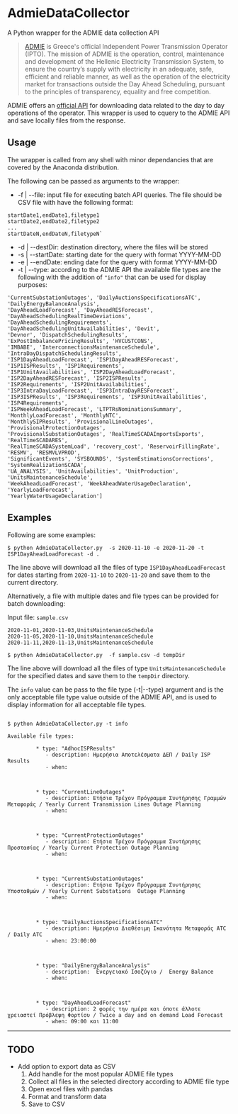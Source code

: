 # AdmieDataCollector
A Python wrapper for the ADMIE data collection API

>[ADMIE](https://www.admie.gr/en/) is Greece's official Independent Power Transmission Operator (IPTO). The mission of ADMIE is the operation, control, maintenance and development of the Hellenic Electricity Transmission System, to ensure the country’s supply with electricity in an adequate, safe, efficient and reliable manner, as well as the operation of the electricity market for transactions outside the Day Ahead Scheduling, pursuant to the principles of transparency, equality and free competition.

ADMIE offers an [official API](https://www.admie.gr/en/market/market-statistics/file-download-api) for downloading data related to the day to day operations of the operator. This wrapper is used to cquery to the ADMIE API and save locally files from the response. 

## Usage

The wrapper is called from any shell with minor dependancies that are covered by the Anaconda distribution. 

The following can be passed as arguments to the wrapper:
* -f | --file: input file for executing batch API queries. The file should be CSV file with have the following format:
```         
startDate1,endDate1,filetype1
startDate2,endDate2,filetype2
...
startDateN,endDateN,filetypeN`
```
* -d | --destDir: destination directory, where the files will be stored
* -s | --startDate: starting date for the query with format YYYY-MM-DD
* -e | --endDate: ending date for the query with format YYYY-MM-DD
* -t | --type: according to the ADMIE API the available file types are the following with the addition of `"info"` that can be used for display purposes:

```['AdhocISPResults', 'CurrentLineOutages', 'CurrentProtectionOutages', 
'CurrentSubstationOutages', 'DailyAuctionsSpecificationsATC', 'DailyEnergyBalanceAnalysis', 
'DayAheadLoadForecast', 'DayAheadRESForecast', 'DayAheadSchedulingRealTimeDeviations', 
'DayAheadSchedulingRequirements', 'DayAheadSchedulingUnitAvailabilities', 'Devit', 
'Devnor', 'DispatchSchedulingResults', 'ExPostImbalancePricingResults', 'HVCUSTCONS', 
'IMBABE', 'InterconnectionsMaintenanceSchedule', 'IntraDayDispatchSchedulingResults', 
'ISP1DayAheadLoadForecast', 'ISP1DayAheadRESForecast', 'ISP1ISPResults', 'ISP1Requirements', 
'ISP1UnitAvailabilities', 'ISP2DayAheadLoadForecast', 'ISP2DayAheadRESForecast', 'ISP2ISPResults', 
'ISP2Requirements', 'ISP2UnitAvailabilities', 'ISP3IntraDayLoadForecast', 'ISP3IntraDayRESForecast', 
'ISP3ISPResults', 'ISP3Requirements', 'ISP3UnitAvailabilities', 'ISP4Requirements', 
'ISPWeekAheadLoadForecast', 'LTPTRsNominationsSummary', 'MonthlyLoadForecast', 'MonthlyNTC',
'MonthlySIPResults', 'ProvisionalLineOutages', 'ProvisionalProtectionOutages', 
'ProvisionalSubstationOutages', 'RealTimeSCADAImportsExports', 'RealTimeSCADARES', 
'RealTimeSCADASystemLoad', 'recovery_cost', 'ReservoirFillingRate', 'RESMV', 'RESMVLVPROD',
'SignificantEvents', 'SYSBOUNDS', 'SystemEstimationsCorrections', 'SystemRealizationSCADA', 
'UA_ANALYSIS', 'UnitAvailabilities', 'UnitProduction', 'UnitsMaintenanceSchedule', 
'WeekAheadLoadForecast', 'WeekAheadWaterUsageDeclaration', 'YearlyLoadForecast', 
'YearlyWaterUsageDeclaration']
```



## Examples

Following are  some examples:

```
$ python AdmieDataCollector.py  -s 2020-11-10 -e 2020-11-20 -t ISP1DayAheadLoadForecast -d . 
```

The line above will download all the files of type `ISP1DayAheadLoadForecast` for dates starting from `2020-11-10` to `2020-11-20` and save them to the current directory.

Alternatively, a file with multiple dates and file types can be provided for batch downloading:

Input file: `sample.csv`
```
2020-11-01,2020-11-03,UnitsMaintenanceSchedule
2020-11-05,2020-11-10,UnitsMaintenanceSchedule
2020-11-11,2020-11-13,UnitsMaintenanceSchedule
```
```
$ python AdmieDataCollector.py  -f sample.csv -d tempDir 
```
The line above will download all the files of type `UnitsMaintenanceSchedule` for the specified dates and save them to the `tempDir` directory.

The `info` value can be pass to the file type (-t|--type) argument and is the only acceptable file type value outside of the ADMIE API, and is used to display information for all acceptable file types.

```

$ python AdmieDataCollector.py -t info

Available file types:

         * type: "AdhocISPResults"
            - description: Ημερήσια Αποτελέσματα ΔΕΠ / Daily ISP Results
            - when:



         * type: "CurrentLineOutages"
            - description: Ετήσια Τρέχον Πρόγραμμα Συντήρησης Γραμμών Μεταφοράς / Yearly Current Transmission Lines Outage Planning
            - when:



         * type: "CurrentProtectionOutages"
            - description: Ετήσια Τρέχον Πρόγραμμα Συντήρησης Προστασίας / Yearly Current Protection Outage Planning
            - when:



         * type: "CurrentSubstationOutages"
            - description: Ετήσια Τρέχον Πρόγραμμα Συντήρησης Υποσταθμών / Yearly Current Substations  Outage Planning
            - when:



         * type: "DailyAuctionsSpecificationsATC"
            - description: Ημερήσια Διαθέσιμη Ικανότητα Μεταφοράς ATC / Daily ATC
            - when: 23:00:00



         * type: "DailyEnergyBalanceAnalysis"
            - description:  Ενεργειακό Ισοζύγιο /  Energy Balance
            - when:



         * type: "DayAheadLoadForecast"
            - description: 2 φορές την ημέρα και όποτε άλλοτε χρειαστεί Πρόβλεψη Φορτίου / Twice a day and on demand Load Forecast
            - when: 09:00 και 11:00
```


---

## TODO
* Add option to export data as CSV
   1. Add handle for the most popular ADMIE file types
   2. Collect all files in the selected directory according to ADMIE file type
   3. Open excel files with pandas
   4. Format and transform data
   5. Save to CSV

   